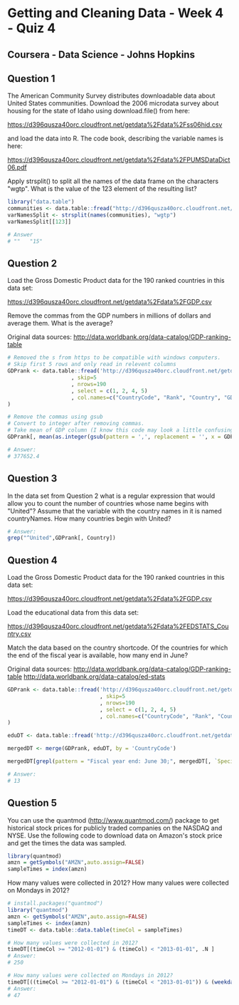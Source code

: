 # Getting and Cleaning Data - Week 4 - Quiz 4
## Coursera - Data Science - Johns Hopkins

Question 1
----------
The American Community Survey distributes downloadable data about United States communities. Download the 2006 microdata survey about housing for the state of Idaho using download.file() from here:

https://d396qusza40orc.cloudfront.net/getdata%2Fdata%2Fss06hid.csv

and load the data into R. The code book, describing the variable names is here:

https://d396qusza40orc.cloudfront.net/getdata%2Fdata%2FPUMSDataDict06.pdf

Apply strsplit() to split all the names of the data frame on the characters "wgtp". What is the value of the 123 element of the resulting list?

```R
library("data.table")
communities <- data.table::fread("http://d396qusza40orc.cloudfront.net/getdata%2Fdata%2Fss06hid.csv")
varNamesSplit <- strsplit(names(communities), "wgtp")
varNamesSplit[[123]]

# Answer 
# ""   "15"
```

Question 2
----------
Load the Gross Domestic Product data for the 190 ranked countries in this data set:

https://d396qusza40orc.cloudfront.net/getdata%2Fdata%2FGDP.csv

Remove the commas from the GDP numbers in millions of dollars and average them. What is the average?

Original data sources: http://data.worldbank.org/data-catalog/GDP-ranking-table
```R
# Removed the s from https to be compatible with windows computers. 
# Skip first 5 rows and only read in relevent columns
GDPrank <- data.table::fread('http://d396qusza40orc.cloudfront.net/getdata%2Fdata%2FGDP.csv'
                    , skip=5
                    , nrows=190
                    , select = c(1, 2, 4, 5)
                    , col.names=c("CountryCode", "Rank", "Country", "GDP")
)

# Remove the commas using gsub
# Convert to integer after removing commas. 
# Take mean of GDP column (I know this code may look a little confusing)
GDPrank[, mean(as.integer(gsub(pattern = ',', replacement = '', x = GDP )))]

# Answer: 
# 377652.4
```

Question 3
----------
In the data set from Question 2 what is a regular expression that would allow you to count the number of countries whose name begins with "United"? Assume that the variable with the country names in it is named countryNames. How many countries begin with United?

```R
# Answer: 
grep("^United",GDPrank[, Country])

```


Question 4
----------
Load the Gross Domestic Product data for the 190 ranked countries in this data set:

https://d396qusza40orc.cloudfront.net/getdata%2Fdata%2FGDP.csv

Load the educational data from this data set:

https://d396qusza40orc.cloudfront.net/getdata%2Fdata%2FEDSTATS_Country.csv

Match the data based on the country shortcode. Of the countries for which the end of the fiscal year is available, how many end in June?

Original data sources: http://data.worldbank.org/data-catalog/GDP-ranking-table http://data.worldbank.org/data-catalog/ed-stats
```R
GDPrank <- data.table::fread('http://d396qusza40orc.cloudfront.net/getdata%2Fdata%2FGDP.csv'
                             , skip=5
                             , nrows=190
                             , select = c(1, 2, 4, 5)
                             , col.names=c("CountryCode", "Rank", "Country", "GDP")
)

eduDT <- data.table::fread('http://d396qusza40orc.cloudfront.net/getdata%2Fdata%2FEDSTATS_Country.csv')

mergedDT <- merge(GDPrank, eduDT, by = 'CountryCode')

mergedDT[grepl(pattern = "Fiscal year end: June 30;", mergedDT[, `Special Notes`]), .N]

# Answer: 
# 13
```

Question 5
----------
You can use the quantmod (http://www.quantmod.com/) package to get historical stock prices for publicly traded companies on the NASDAQ and NYSE. Use the following code to download data on Amazon's stock price and get the times the data was sampled.
```R
library(quantmod) 
amzn = getSymbols("AMZN",auto.assign=FALSE) 
sampleTimes = index(amzn)
```
How many values were collected in 2012? How many values were collected on Mondays in 2012?
```R
# install.packages("quantmod")
library("quantmod")
amzn <- getSymbols("AMZN",auto.assign=FALSE)
sampleTimes <- index(amzn) 
timeDT <- data.table::data.table(timeCol = sampleTimes)

# How many values were collected in 2012? 
timeDT[(timeCol >= "2012-01-01") & (timeCol) < "2013-01-01", .N ]
# Answer: 
# 250

# How many values were collected on Mondays in 2012?
timeDT[((timeCol >= "2012-01-01") & (timeCol < "2013-01-01")) & (weekdays(timeCol) == "Monday"), .N ]
# Answer:
# 47
```